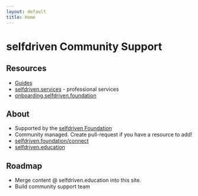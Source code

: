 ```yaml
---
layout: default
title: Home
---
```


# selfdriven Community Support

## Resources
- [Guides](/guides/)
- [selfdriven.services](https://selfdriven.services) - professional services
- [onboarding.selfdriven.foundation](https://onboarding.selfdriven.foundation)

## About
- Supported by the [selfdriven Foundation](https://selfdriven.foundation)
- Community managed.  Create pull-request if you have a resource to add!
- [selfdriven.foundation/connect](https://selfdriven.foundation/connect)
- [selfdriven.education](https://selfdriven.education)

## Roadmap
- Merge content @ selfdriven.education into this site.
- Build community support team

